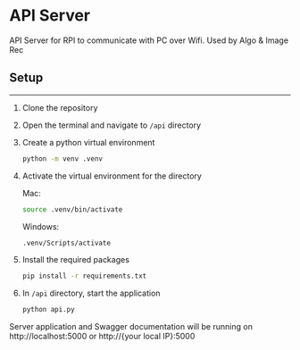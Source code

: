 # API Server

API Server for RPI to communicate with PC over Wifi. Used by Algo & Image Rec

## Setup 

---

1. Clone the repository
2. Open the terminal and navigate to `/api` directory
3. Create a python virtual environment
    ```bash
    python -m venv .venv
    ```
4. Activate the virtual environment for the directory

    Mac:
    ```bash
    source .venv/bin/activate
    ```

    Windows:
    ```bash
    .venv/Scripts/activate
    ```

5. Install the required packages
    ```bash
    pip install -r requirements.txt
    ```

6. In `/api` directory, start the application
    ```bash
    python api.py
    ```

Server application and Swagger documentation will be running on http://localhost:5000 or http://{your local IP}:5000
